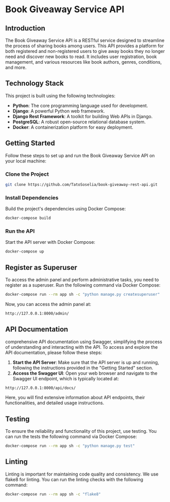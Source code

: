 # Book Giveaway Service API

## Introduction

The Book Giveaway Service API is a RESTful service designed to streamline the process of sharing books among users. This API provides a platform for both registered and non-registered users to give away books they no longer need and discover new books to read. It includes user registration, book management, and various resources like book authors, genres, conditions, and more.

## Technology Stack

This project is built using the following technologies:

- **Python**: The core programming language used for development.
- **Django**: A powerful Python web framework.
- **Django Rest Framework**: A toolkit for building Web APIs in Django.
- **PostgreSQL**: A robust open-source relational database system.
- **Docker**: A containerization platform for easy deployment.

## Getting Started

Follow these steps to set up and run the Book Giveaway Service API on your local machine:

### Clone the Project

```sh
git clone https://github.com/TatoSoselia/book-giveaway-rest-api.git

```

### Install Dependencies

Build the project's dependencies using Docker Compose:

```sh
docker-compose build
```

### Run the API

Start the API server with Docker Compose:

```sh
docker-compose up
```

## Register as Superuser

To access the admin panel and perform administrative tasks, you need to register as a superuser. Run the following command via Docker Compose:

```sh
docker-compose run --rm app sh -c "python manage.py createsuperuser"
```

Now, you can access the admin panel at:

```sh
http://127.0.0.1:8000/admin/
```

## API Documentation

comprehensive API documentation using Swagger, simplifying the process of understanding and interacting with the API. To access and explore the API documentation, please follow these steps:

1. **Start the API Server**: Make sure that the API server is up and running, following the instructions provided in the "Getting Started" section.
2. **Access the Swagger UI**: Open your web browser and navigate to the Swagger UI endpoint, which is typically located at:

```sh
http://127.0.0.1:8000/api/docs/
```

Here, you will find extensive information about API endpoints, their functionalities, and detailed usage instructions.

## Testing
To ensure the reliability and functionality of this project, use testing. You can run the tests the following command via Docker Compose:
```sh
docker-compose run --rm app sh -c "python manage.py test"
```

## Linting
Linting is important for maintaining code quality and consistency. We use flake8 for linting. You can run the linting checks with the following command:
```sh
docker-compose run --rm app sh -c "flake8"
```
